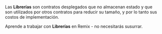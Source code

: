 Las **Librerías** son contratos desplegados que no almacenan estado y que son utilizados por otros contratos para reducir su tamaño, y por lo tanto sus costos de implementación.

Aprende a trabajar con **Librerías** en Remix - no necesitarás susurrar.

